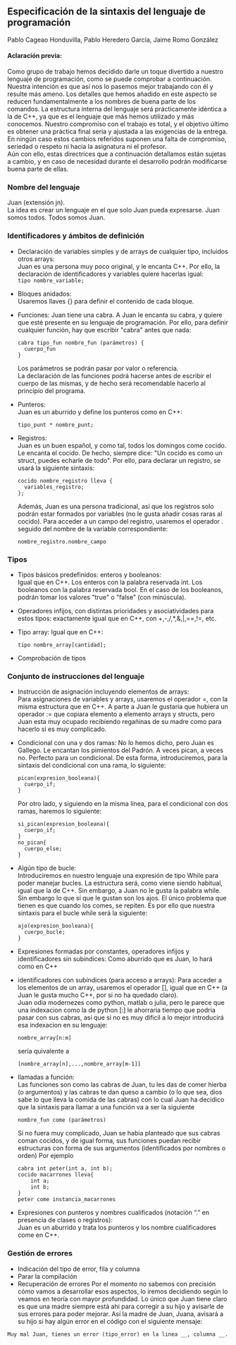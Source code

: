 ## Especificación de la sintaxis del lenguaje de programación
Pablo Cageao Honduvilla, Pablo Heredero García, Jaime Romo González   
#### Aclaración previa:
Como grupo de trabajo hemos decidido darle un toque divertido a nuestro lenguaje de programación, como se puede comprobar a continuación. Nuestra intención es que así nos lo pasemos mejor trabajando con él y resulte más ameno. Los detalles que hemos añadido en este aspecto se reducen fundamentalmente a los nombres de buena parte de los comandos. La estructura interna del lenguaje será prácticamente idéntica a la de C++, ya que es el lenguaje que más hemos utilizado y más conocemos. Nuestro compromiso con el trabajo es total, y el objetivo último es obtener una práctica final seria y ajustada a las exigencias de la entrega. En ningún caso estos cambios referidos suponen una falta de compromiso, seriedad o respeto ni hacia la asignatura ni el profesor.  
Aún con ello, estas directrices que a continuación detallamos están sujetas a cambio, y en caso de necesidad durante el desarrollo podrán modificarse buena parte de ellas.  

### Nombre del lenguaje
  Juan (extensión jn).  
  La idea es crear un lenguaje en el que solo Juan pueda expresarse. Juan somos todos. Todos somos Juan.

### Identificadores y ámbitos de definición
- Declaración de variables simples y de arrays de cualquier tipo, incluidos otros arrays:  
  Juan es una persona muy poco original, y le encanta C++. Por ello, la declaración de identificadores y variables quiere hacerlas igual:  
  ```tipo nombre_variable;```

- Bloques anidados:  
  Usaremos llaves {} para definir el contenido de cada bloque.  
- Funciones:
  Juan tiene una cabra. A Juan le encanta su cabra, y quiere que esté presente en su lenguaje de programación. Por ello, para definir cualquier función, hay que escribir "cabra" antes que nada:  
  ```
  cabra tipo_fun nombre_fun (parámetros) {  
    cuerpo_fun  
  }  
  ```
  Los parámetros se podrán pasar por valor o referencia.  
  La declaración de las funciones podrá hacerse antes de escribir el cuerpo de las mismas, y de hecho será recomendable hacerlo al principio del programa.  
- Punteros:  
  Juan es un aburrido y define los punteros como en C++:  
  ```
  tipo_punt * nombre_punt;  
  ``` 
- Registros:  
  Juan es un buen español, y como tal, todos los domingos come cocido. Le encanta el cocido. De hecho, siempre dice: "Un cocido es como un struct, puedes   echarle de todo". Por ello, para declarar un registro, se usará la siguiente sintaxis:
  ```
  cocido nombre_registro lleva {
    variables_registro;
  };
  ```
  Además, Juan es una persona tradicional, así que los registros solo podrán estar formados por variables (no le gusta añadir cosas raras al cocido). Para acceder a un campo del registro, usaremos el operador . seguido del nombre de la variable correspondiente:
  ```
  nombre_registro.nombre_campo
  ```
  
### Tipos
- Tipos básicos predefinidos: enteros y booleanos:  
  Igual que en C++. Los enteros con la palabra reservada int. Los booleanos con la palabra reservada bool. En el caso de los booleanos, podrán tomar los valores "true" o "false" (con minúscula).   
  
- Operadores infijos, con distintas prioridades y asociatividades para estos tipos: exactamente igual que en C++, con +,-,/,*,&,|,==,!=, etc.  
- Tipo array: 
  Igual que en C++:
  ```
  tipo nombre_array[cantidad];
  ```
  
- Comprobación de tipos  
### Conjunto de instrucciones del lenguaje
- Instrucción de asignación incluyendo elementos de arrays:  
  Para asignaciones de variables y arrays, usaremos el operador =, con la misma estructura que en C++.
  A parte a Juan le gustaria que hubiera un operador := que copiara elemento a elemento arrays y structs, pero Juan esta muy ocupado recibiendo regañinas de su madre como para hacerlo si es muy complicado.
  
- Condicional con una y dos ramas: 
  No lo hemos dicho, pero Juan es Gallego. Le encantan los pimientos del Padrón. A veces pican, a veces no. Perfecto para un condicional. De esta forma, introduciremos, para la sintaxis del condicional con una rama, lo siguiente:  
  ```
  pican(expresion_booleana){
    cuerpo_if;
  }
  ```  
  Por otro lado, y siguiendo en la misma línea, para el condicional con dos ramas, haremos lo siguiente:  
  ```
  si_pican(expresion_booleana){
    cuerpo_if;
  }
  no_pican{
    cuerpo_else;
  }
  ```  
- Algún tipo de bucle:  
  Introduciremos en nuestro lenguaje una expresión de tipo While para poder manejar bucles. La estructura será, como viene siendo habitual, igual que la de C++. Sin embargo, a Juan no le gusta la palabra while. Sin embargo lo que sí que le gustan son los ajos. El único problema que tienen es que cuando los comes, se repiten. Es por ello que nuestra sintaxis para el bucle while será la siguiente: 
  ```
  ajo(expresion_booleana){
    cuerpo_bucle;
  }
  ```
- Expresiones formadas por constantes, operadores infijos y identificadores sin subindices:
  Como aburrido que es Juan, lo hará como en C++
- identificadores con subíndices (para acceso a arrays):
  Para acceder a los elementos de un array, usaremos el operador [], igual que en C++ (a Juan le gusta mucho C++, por si no ha quedado claro).  
  Juan odia modernezes como python, matlab o julia, pero le parece que una indexacion como la de python [:] le ahorraria tiempo que podria pasar con sus cabras, así que si no es muy dificil a lo mejor introducirá esa indexacion en su lenguaje:
  ```
  nombre_array[n:m]
  ```
  sería quivalente a 
  ```
  [nombre_array[n],...,nombre_array[m-1]]
  ```
- llamadas a función:   
  Las funciones son como las cabras de Juan, tu les das de comer hierba (o argumentos) y las cabras te dan queso a cambio (o lo que sea, dios sabe lo que lleva la comida de las cabras) con lo cual Juan ha decidico que la sintaxis para llamar a una función va a ser la siguiente
  ```
  nombre_fun come (parámetros) 
  ```
  Si no fuera muy complicado, Juan se habia planteado que sus cabras coman cocidos, y de igual forma, sus funciones puedan recibir estructuras con forma de sus argumentos (identificados por nombres o orden)
  Por ejemplo
  ```
  cabra int peter(int a, int b);
  cocido macarrones lleva{
      int a;
      int b;
  }
  peter come instancia_macarrones
  ```
- Expresiones con punteros y nombres cualificados (notación “.” en presencia de clases o registros):   
  Juan es un aburrido y trata los punteros y los nombre cualificadores come en C++.
### Gestión de errores
- Indicación del tipo de error, fila y columna
- Parar la compilación
- Recuperación de errores
Por el momento no sabemos con precisión cómo vamos a desarrollar esos aspectos, lo iremos decidiendo según lo veamos en teoría con mayor profundidad. Lo único que Juan tiene claro es que una madre siempre está ahi para corregir a su hijo y avisarle de sus errores para poder mejorar. Así la madre de Juan, Juana, avisará a su hijo si hay algún error en el código con el siguiente mensaje:  
```
Muy mal Juan, tienes un error (tipo_error) en la linea __, columna __.
```
